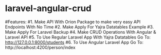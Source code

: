 # laravel-angular-crud
#Features:
#1. Make API With Orion Package to make very easy API Endpoints With No Time
#2. Make Apply For Yajra Datatables Example
#3. Make Apply For Laravel Backup
#4. Make CRUD Operations With Angular & Laravel API
#5. To Use Regular Laravel App With Yajra Datatables Go To: http://127.0.0.1:8000/students
#6. To Use Angular Laravel App Go To: http://localhost:4200/person/index
